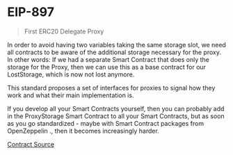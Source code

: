 # EIP-897

> First ERC20 Delegate Proxy 

In order to avoid having two variables taking the same storage slot, we need all contracts to be aware of the additional storage necessary for the proxy. In other words: If we had a separate Smart Contract that does only the storage for the Proxy, then we can use this as a base contract for our LostStorage, which is now not lost anymore.

This standard proposes a set of interfaces for proxies to signal how they work and what their main implementation is.

If you develop all your Smart Contracts yourself, then you can probably add in the ProxyStorage Smart Contract to all your Smart Contracts, but as soon as you go standardized - maybe with Smart Contract packages from OpenZeppelin ., then it becomes increasingly harder.

[Contract Source](https://github.com/wdphan/betsu-contracts/tree/main/contracts)
